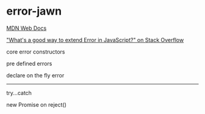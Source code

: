 # error-jawn





[MDN Web Docs](https://developer.mozilla.org/en-US/docs/Web/JavaScript/Reference/Global_Objects/Error#Custom_Error_Types)

["What's a good way to extend Error in JavaScript?" on Stack Overflow](https://stackoverflow.com/questions/1382107/whats-a-good-way-to-extend-error-in-javascript)


core error constructors

pre defined errors

declare on the fly error


---


try...catch

new Promise on reject()